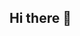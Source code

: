 ## Hi there 👋

<!--
**SmittySchool/SmittySchool** is a ✨ _special_ ✨ repository because its `README.md` (this file) appears on your GitHub profile.

Here are some ideas to get you started:

- 🔭 I’m currently working on ...a java project with spring framework
- 🌱 I’m currently learning ...java
- 👯 I’m looking to collaborate on ...anything and everything
- 🤔 I’m looking for help with ...
- 💬 Ask me about ...
- 📫 How to reach me: ...
- 😄 Pronouns: ...
- ⚡ Fun fact: ...
-->
